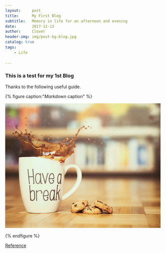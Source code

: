 ```yaml
---
layout:     post
title:      My First Blog
subtitle:   Memory in life for an afternoon and evening
date:       2017-12-13
author:     Clover
header-img: img/post-bg-blog.jpg
catalog: true
tags:
    - Life

---
```


### This is a test for my 1st Blog
 
Thanks to the following useful guide.

{% figure caption:"*Markdown* caption" %}

![Image](/img/break-tea.png)

{% endfigure %}

[Reference](https://github.com/Huxpro/huxpro.github.io)







